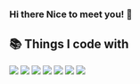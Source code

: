 ### Hi there Nice to meet you! 👋

<!--
**jaebeomx/jaebeomx** is a ✨ _special_ ✨ repository because its `README.md` (this file) appears on your GitHub profile.

Here are some ideas to get you started:

- 🔭 I’m currently working on ...
- 🌱 I’m currently learning ...
- 👯 I’m looking to collaborate on ...
- 🤔 I’m looking for help with ...
- 💬 Ask me about ...
- 📫 How to reach me: ...
- 😄 Pronouns: ...
- ⚡ Fun fact: ...
My Tech Stack
shields.io의 static badge에서 style: for-the-badge, logo에 원하는 로고 영어로, badgeContent는 로고명-색깔 이렇게 해야함
-->
## 📚 Things I code with
<p>
  <img src="https://img.shields.io/badge/React-222222?style=for-the-badge&logo=React&logoColor=61DAFB"/>
  <img src="https://img.shields.io/badge/HTML5-red?style=for-the-badge&logo=HTML5&logoColor=white"/>
  <img src="https://img.shields.io/badge/CSS3-007ACC?style=for-the-badge&logo=CSS3&logoColor=white"/>
  <img src="https://img.shields.io/badge/JavaScript-F7DF1C?style=for-the-badge&logo=JavaScript&logoColor=black"/>
  <img src="https://img.shields.io/badge/git-F05032?style=for-the-badge&logo=Git&logoColor=white"/>
  <img src="https://img.shields.io/badge/github-171616?style=for-the-badge&logo=github&logoColor=white"/>
  <img src="https://img.shields.io/badge/VSC-blue?style=for-the-badge&logo=visualstudiocode"/>

</p>

